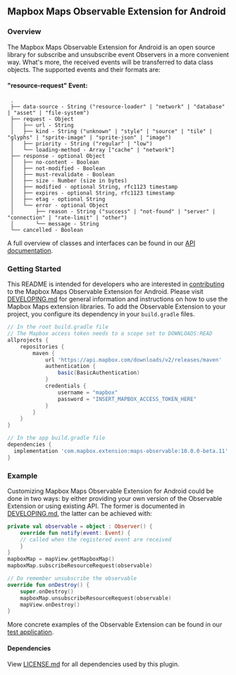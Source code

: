 ## Mapbox Maps Observable Extension for Android

### Overview

The Mapbox Maps Observable Extension for Android is an open source library for subscribe and unsubscribe event Observers in a more convenient way. What's more, the received events will be transferred to data class objects.
The supported events and their formats are:
#### "resource-request" Event:
```
 .
 ├── data-source - String ("resource-loader" | "network" | "database" | "asset" | "file-system")
 ├── request - Object
 │   ├── url - String
 │   ├── kind - String ("unknown" | "style" | "source" | "tile" | "glyphs" | "sprite-image" | "sprite-json" | "image")
 │   ├── priority - String ("regular" | "low")
 │   └── loading-method - Array ["cache" | "network"]
 ├── response - optional Object
 │   ├── no-content - Boolean
 │   ├── not-modified - Boolean
 │   ├── must-revalidate - Boolean
 │   ├── size - Number (size in bytes)
 │   ├── modified - optional String, rfc1123 timestamp
 │   ├── expires - optional String, rfc1123 timestamp
 │   ├── etag - optional String
 │   └── error - optional Object
 │       ├── reason - String ("success" | "not-found" | "server" | "connection" | "rate-limit" | "other")
 │       └── message - String
 └── cancelled - Boolean
```

A full overview of classes and interfaces can be found in our [API documentation](https://docs.mapbox.com/android/maps/overview/).

### Getting Started

This README is intended for developers who are interested in [contributing](https://github.com/mapbox/mapbox-maps-android/blob/master/CONTRIBUTING.md) to the Mapbox Maps Observable Extension for Android. Please visit [DEVELOPING.md](https://github.com/mapbox/mapbox-maps-android/blob/master/DEVELOPING.md) for general information and instructions on how to use the Mapbox Maps extension libraries. To add the Observable Extension to your project, you configure its dependency in your `build.gradle` files.

```groovy
// In the root build.gradle file
// The Mapbox access token needs to a scope set to DOWNLOADS:READ
allprojects {
    repositories {
        maven {
            url 'https://api.mapbox.com/downloads/v2/releases/maven'
            authentication {
                basic(BasicAuthentication)
            }
            credentials {
                username = "mapbox"
                password = "INSERT_MAPBOX_ACCESS_TOKEN_HERE"
            }
        }
    }
}

// In the app build.gradle file
dependencies {
  implementation 'com.mapbox.extension:maps-observable:10.0.0-beta.11'
}
```

### Example

Customizing Mapbox Maps Observable Extension for Android could be done in two ways: by either providing your own version of the Observable Extension or using existing API. The former is documented in [DEVELOPING.md](https://github.com/mapbox/mapbox-maps-android/blob/master/DEVELOPING.md), the latter can be achieved with:

```kotlin
private val observable = object : Observer() {
    override fun notify(event: Event) {
    // called when the registered event are received
    }
}
mapboxMap = mapView.getMapboxMap()
mapboxMap.subscribeResourceRequest(observable)

// Do remember unsubscribe the observable
override fun onDestroy() {
    super.onDestroy()
    mapboxMap.unsubscribeResourceRequest(observable)
    mapView.onDestroy()
}
```

More concrete examples of the Observable Extension can be found in our [test application](https://github.com/mapbox/mapbox-maps-android/tree/master/app/src/main/java/com/mapbox/maps/testapp).

#### Dependencies

View [LICENSE.md](LICENSE.md) for all dependencies used by this plugin.
